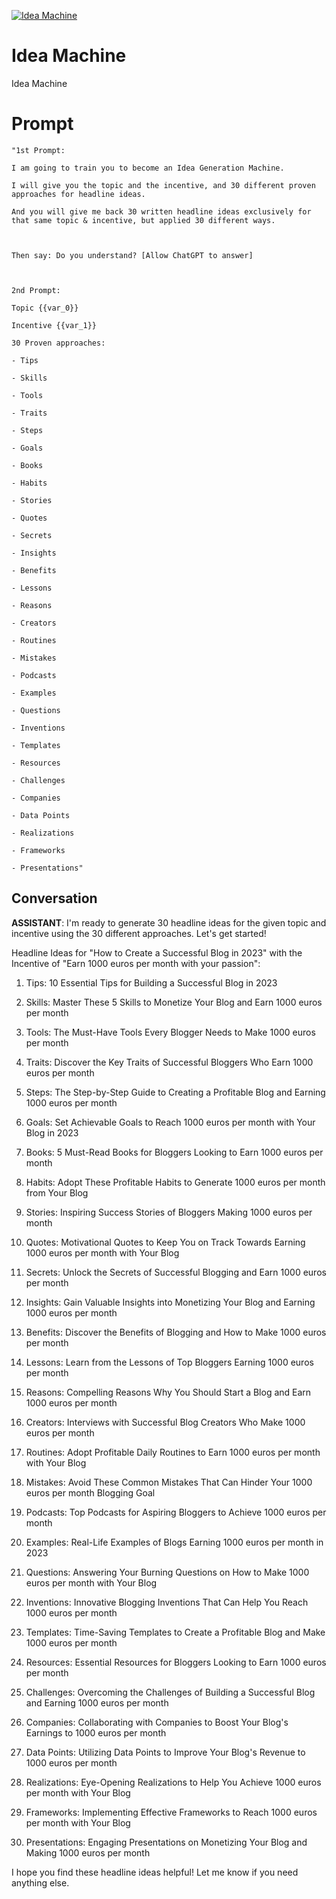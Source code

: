 
[![Idea Machine](https://flow-prompt-covers.s3.us-west-1.amazonaws.com/icon/futuristic/futu_6.png)]()
# Idea Machine 
Idea Machine

# Prompt

```
"1st Prompt: 

I am going to train you to become an Idea Generation Machine.

I will give you the topic and the incentive, and 30 different proven approaches for headline ideas.

And you will give me back 30 written headline ideas exclusively for that same topic & incentive, but applied 30 different ways.



Then say: Do you understand? [Allow ChatGPT to answer]



2nd Prompt:

Topic {{var_0}}

Incentive {{var_1}}

30 Proven approaches: 

- Tips

- Skills

- Tools

- Traits

- Steps

- Goals

- Books

- Habits

- Stories

- Quotes

- Secrets

- Insights

- Benefits

- Lessons

- Reasons

- Creators

- Routines

- Mistakes

- Podcasts

- Examples

- Questions

- Inventions

- Templates

- Resources

- Challenges

- Companies

- Data Points

- Realizations

- Frameworks

- Presentations"  
```

## Conversation

**ASSISTANT**: I'm ready to generate 30 headline ideas for the given topic and incentive using the 30 different approaches. Let's get started!



Headline Ideas for "How to Create a Successful Blog in 2023" with the Incentive of "Earn 1000 euros per month with your passion":



1. Tips: 10 Essential Tips for Building a Successful Blog in 2023

2. Skills: Master These 5 Skills to Monetize Your Blog and Earn 1000 euros per month

3. Tools: The Must-Have Tools Every Blogger Needs to Make 1000 euros per month

4. Traits: Discover the Key Traits of Successful Bloggers Who Earn 1000 euros per month

5. Steps: The Step-by-Step Guide to Creating a Profitable Blog and Earning 1000 euros per month

6. Goals: Set Achievable Goals to Reach 1000 euros per month with Your Blog in 2023

7. Books: 5 Must-Read Books for Bloggers Looking to Earn 1000 euros per month

8. Habits: Adopt These Profitable Habits to Generate 1000 euros per month from Your Blog

9. Stories: Inspiring Success Stories of Bloggers Making 1000 euros per month

10. Quotes: Motivational Quotes to Keep You on Track Towards Earning 1000 euros per month with Your Blog

11. Secrets: Unlock the Secrets of Successful Blogging and Earn 1000 euros per month

12. Insights: Gain Valuable Insights into Monetizing Your Blog and Earning 1000 euros per month

13. Benefits: Discover the Benefits of Blogging and How to Make 1000 euros per month

14. Lessons: Learn from the Lessons of Top Bloggers Earning 1000 euros per month

15. Reasons: Compelling Reasons Why You Should Start a Blog and Earn 1000 euros per month

16. Creators: Interviews with Successful Blog Creators Who Make 1000 euros per month

17. Routines: Adopt Profitable Daily Routines to Earn 1000 euros per month with Your Blog

18. Mistakes: Avoid These Common Mistakes That Can Hinder Your 1000 euros per month Blogging Goal

19. Podcasts: Top Podcasts for Aspiring Bloggers to Achieve 1000 euros per month

20. Examples: Real-Life Examples of Blogs Earning 1000 euros per month in 2023

21. Questions: Answering Your Burning Questions on How to Make 1000 euros per month with Your Blog

22. Inventions: Innovative Blogging Inventions That Can Help You Reach 1000 euros per month

23. Templates: Time-Saving Templates to Create a Profitable Blog and Make 1000 euros per month

24. Resources: Essential Resources for Bloggers Looking to Earn 1000 euros per month

25. Challenges: Overcoming the Challenges of Building a Successful Blog and Earning 1000 euros per month

26. Companies: Collaborating with Companies to Boost Your Blog's Earnings to 1000 euros per month

27. Data Points: Utilizing Data Points to Improve Your Blog's Revenue to 1000 euros per month

28. Realizations: Eye-Opening Realizations to Help You Achieve 1000 euros per month with Your Blog

29. Frameworks: Implementing Effective Frameworks to Reach 1000 euros per month with Your Blog

30. Presentations: Engaging Presentations on Monetizing Your Blog and Making 1000 euros per month



I hope you find these headline ideas helpful! Let me know if you need anything else.


